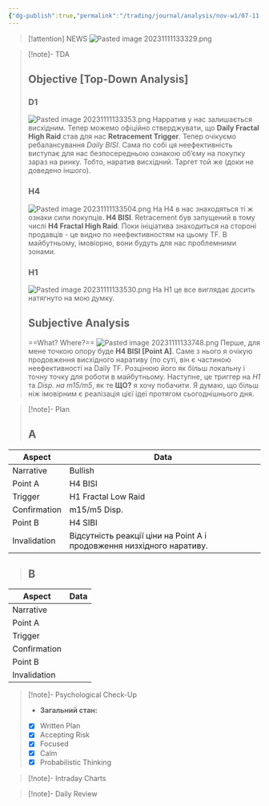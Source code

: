 ```yaml
---
{"dg-publish":true,"permalink":"/trading/journal/analysis/nov-w1/07-11-2023-eurusd/","tags":["trading/analysis"]}
---
```


>[!attention] NEWS
>![Pasted image 20231111133329.png](/img/user/Images/Pasted%20image%2020231111133329.png)

>[!note]- TDA
>## Objective [Top-Down Analysis]
>### D1
>![Pasted image 20231111133353.png](/img/user/Images/Pasted%20image%2020231111133353.png)
>Нарратив у нас залишається висхідним. Тепер можемо офіційно стверджувати, що **Daily Fractal High Raid** став для нас **Retracement Trigger**. Тепер очікуємо ребалансування _Daily BISI_.
>Сама по собі ця неефективність виступає для нас безпосередньою ознакою об’єму на покупку зараз на ринку. Тобто, наратив висхідний. Таргет той же (доки не доведено іншого).
>### H4
>![Pasted image 20231111133504.png](/img/user/Images/Pasted%20image%2020231111133504.png)
>На H4 в нас знаходяться ті ж ознаки сили покупців. **H4 BISI**.
>Retracement був запущений в тому числі **H4 Fractal High Raid**. Поки ініціатива знаходиться на стороні продавців - це видно по неефективностям на цьому TF. В майбутньому, імовіорно, вони будуть для нас проблемними зонами.
>### H1
>![Pasted image 20231111133530.png](/img/user/Images/Pasted%20image%2020231111133530.png)
>На H1 це все виглядає досить натягнуто на мою думку.
>## Subjective Analysis
> ==What? Where?==
> ![Pasted image 20231111133748.png](/img/user/Images/Pasted%20image%2020231111133748.png)
> Перше, для мене точкою опору буде **H4 BISI [Point A]**. Саме з нього я очікую продовження висхідного наративу (по суті, він є частиною неефективності на Daily TF. Розцінюю його як більш локальну і точну точку для роботи в майбутньому.
> Наступне, це триггер на _H1_ та _Disp. на m15/m5_, як те **ЩО?** я хочу побачити.
> Я думаю, що більш ніж імовірним є реалізація цієї ідеї протягом сьогоднішнього дня.

>[!note]- Plan
>## A
| Aspect       | Data |
| ------------ | ---- |
| Narrative    |  Bullish    |
| Point A      |   H4 BISI   |
| Trigger      |   H1 Fractal Low Raid   |
| Confirmation |  m15/m5 Disp.    |
| Point B      |   H4 SIBI   |
| Invalidation |   Відсутність реакції ціни на Point A і продовження низхідного наративу.   |
>## B
| Aspect       | Data |
| ------------ | ---- |
| Narrative    |      |
| Point A      |      |
| Trigger      |      |
| Confirmation |      |
| Point B      |      |
| Invalidation |      |

>[!note]- Psychological Check-Up
>- **Загальний стан:**
>- [x] Written Plan
>- [x] Accepting Risk
>- [x] Focused
>- [x] Calm
>- [x] Probabilistic Thinking

>[!note]- Intraday Charts 
>

>[!note]- Daily Review
>
